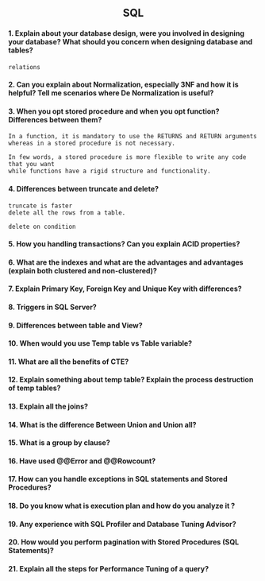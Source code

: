 <h2 align="center">SQL</h2>

#### 1. Explain about your database design, were you involved in designing your database? What should you concern when designing database and tables?
    relations

#### 2. Can you explain about Normalization, especially 3NF and how it is helpful? Tell me scenarios where De Normalization is useful?
  
#### 3. When you opt stored procedure and when you opt function? Differences between them?
    In a function, it is mandatory to use the RETURNS and RETURN arguments
    whereas in a stored procedure is not necessary. 
    
    In few words, a stored procedure is more flexible to write any code that you want
    while functions have a rigid structure and functionality.
    
    
#### 4. Differences between truncate and delete?
    truncate is faster
    delete all the rows from a table.
    
    delete on condition
    
#### 5. How you handling transactions? Can you explain ACID properties?

#### 6. What are the indexes and what are the advantages and advantages (explain both clustered and non-clustered)?

#### 7. Explain Primary Key, Foreign Key and Unique Key with differences?
#### 8. Triggers in SQL Server?
#### 9. Differences between table and View?
#### 10. When would you use Temp table vs Table variable?
#### 11. What are all the benefits of CTE?
#### 12. Explain something about temp table? Explain the process destruction of temp tables?
#### 13. Explain all the joins?
#### 14. What is the difference Between Union and Union all?
#### 15. What is a group by clause?
#### 16. Have used @@Error and @@Rowcount?
#### 17. How can you handle exceptions in SQL statements and Stored Procedures?
#### 18. Do you know what is execution plan and how do you analyze it ?
#### 19. Any experience with SQL Profiler and Database Tuning Advisor?
#### 20. How would you perform pagination with Stored Procedures (SQL Statements)?
#### 21. Explain all the steps for Performance Tuning of a query?




